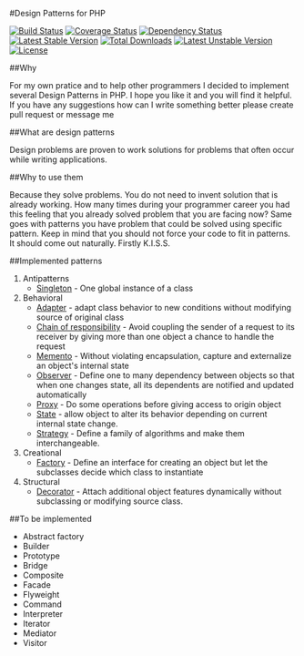 #Design Patterns for PHP

[![Build Status](https://travis-ci.org/rpodwika/designpatterns.svg)](https://travis-ci.org/rpodwika/designpatterns)
[![Coverage Status](https://coveralls.io/repos/rpodwika/designpatterns/badge.svg?branch=master&service=github)](https://coveralls.io/github/rpodwika/designpatterns?branch=master)
[![Dependency Status](https://www.versioneye.com/user/projects/559efd53663635001c000015/badge.svg?style=flat)](https://www.versioneye.com/user/projects/559efd53663635001c000015)
[![Latest Stable Version](https://poser.pugx.org/rpodwika/designpatterns/v/stable)](https://packagist.org/packages/rpodwika/designpatterns) [![Total Downloads](https://poser.pugx.org/rpodwika/designpatterns/downloads)](https://packagist.org/packages/rpodwika/designpatterns) [![Latest Unstable Version](https://poser.pugx.org/rpodwika/designpatterns/v/unstable)](https://packagist.org/packages/rpodwika/designpatterns) [![License](https://poser.pugx.org/rpodwika/designpatterns/license)](https://packagist.org/packages/rpodwika/designpatterns)

##Why 

For my own pratice and to help other programmers I decided to implement several Design Patterns in PHP. I hope 
you like it and you will find it helpful. If you have any suggestions how can I write something better please create
pull request or message me

##What are design patterns

Design problems are proven to work solutions for problems that often occur while writing applications.


##Why to use them

Because they solve problems. You do not need to invent solution that is already working. How many times 
during your programmer career you had this feeling that you already solved problem that you are facing now? 
Same goes with patterns you have problem that could be solved using specific pattern. Keep in mind that you 
should not force your code to fit in patterns. It should come out naturally. Firstly K.I.S.S.


##Implemented patterns

1. Antipatterns
    * [Singleton](src/Antipatterns/) - One global instance of a class
2. Behavioral
    * [Adapter](src/Behavioral/Adapter) - adapt class behavior to new conditions without modifying source of original class
    * [Chain of responsibility](src/Behavioral/ChainOfResponsibility) - Avoid coupling the sender of a request to its receiver 
    by giving more than one object a chance to handle the request
    * [Memento](src/Behavioral/Memento) - Without violating encapsulation, capture and externalize an object's internal
    state
    * [Observer](src/Behavioral/Observer) - Define one to many dependency between objects so that when one changes state,
    all its dependents are notified and updated automatically
    * [Proxy](src/Behavioral/Proxy) - Do some operations before giving access to origin object
    * [State](src/Behavioral/State) - allow object to alter its behavior depending on current internal state change.
    * [Strategy](src/Behavioral/Strategy) - Define a family of algorithms and make them interchangeable. 
3. Creational
    * [Factory](src/Creational/Factory) - Define an interface for creating an object but let the subclasses decide
    which class to instantiate
4. Structural
    * [Decorator](src/Structural/Decorator) - Attach additional object features dynamically without subclassing
    or modifying source class.
    
##To be implemented
    
* Abstract factory
* Builder
* Prototype
* Bridge
* Composite
* Facade
* Flyweight
* Command
* Interpreter
* Iterator
* Mediator
* Visitor

